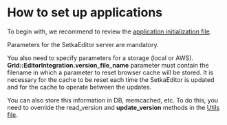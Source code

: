 How to set up applications
==========================

To begin with, we recommend to review the [application initialization file](config/initializers/grid_editor_integration.rb).

Parameters for the SetkaEditor server are mandatory.

You also need to specify parameters for a storage (local or AWS).
**Grid::EditorIntegration.version_file_name** parameter must contain the filename in which a parameter to reset browser cache will be stored. It is necessary for the cache to be reset each time the SetkaEditor is updated and for the cache to operate between the updates.

You can also store this information in DB, memcached, etc. To do this, you need to override the read_version and **update_version** methods in the [Utils file](lib/grid/editor_integration/utils.rb).
